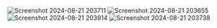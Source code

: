 ![Screenshot 2024-08-21 203711](https://github.com/user-attachments/assets/507da2d7-ab84-433e-88ed-332e57fc6a66)
![Screenshot 2024-08-21 203655](https://github.com/user-attachments/assets/05c90216-11bc-4d44-84b6-2c827d7abeec)
![Screenshot 2024-08-21 203914](https://github.com/user-attachments/assets/f05a3308-143a-47d8-b7b2-b769f5a42bbd)
![Screenshot 2024-08-21 203738](https://github.com/user-attachments/assets/0f0ca536-f8d2-4a11-9700-3ae7c262a241)
